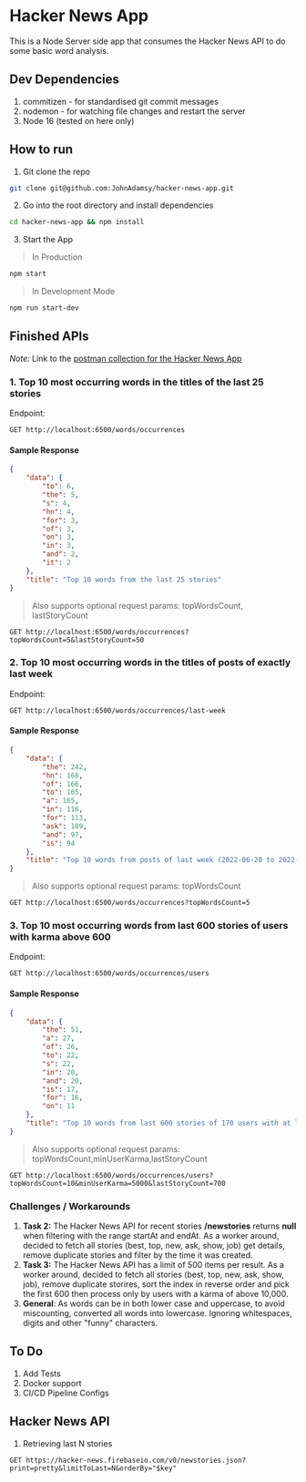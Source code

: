 # Hacker News App
This is a Node Server side app that consumes the Hacker News API to do some basic word analysis.

## Dev Dependencies
1. commitizen - for standardised git commit messages
2. nodemon - for watching file changes and restart the server
3. Node 16 (tested on here only)

## How to run
1. Git clone the repo
```bash
git clone git@github.com:JohnAdamsy/hacker-news-app.git
```

2. Go into the root directory and install dependencies
```bash
cd hacker-news-app && npm install
```

3. Start the App
> In Production
```bash
npm start
```
> In Development Mode
```bash
npm run start-dev
```

## Finished APIs
*Note:* Link to the [postman collection for the Hacker News App](postman_collection.json)
### 1. Top 10 most occurring words in the titles of the last 25 stories
Endpoint:
```
GET http://localhost:6500/words/occurrences
```
#### Sample Response
```json
{
    "data": {
        "to": 6,
        "the": 5,
        "s": 4,
        "hn": 4,
        "for": 3,
        "of": 3,
        "on": 3,
        "in": 3,
        "and": 2,
        "it": 2
    },
    "title": "Top 10 words from the last 25 stories"
}
```

> Also supports optional request params: topWordsCount, lastStoryCount
```
GET http://localhost:6500/words/occurrences?topWordsCount=5&lastStoryCount=50
```

### 2. Top 10 most occurring words in the titles of posts of exactly last week
Endpoint:
```
GET http://localhost:6500/words/occurrences/last-week
```
#### Sample Response
```json
{
    "data": {
        "the": 242,
        "hn": 168,
        "of": 166,
        "to": 165,
        "a": 165,
        "in": 116,
        "for": 113,
        "ask": 109,
        "and": 97,
        "is": 94
    },
    "title": "Top 10 words from posts of last week (2022-06-20 to 2022-06-26)"
}
```

> Also supports optional request params: topWordsCount
```
GET http://localhost:6500/words/occurrences?topWordsCount=5
```

### 3. Top 10 most occurring words from last 600 stories of users with karma above 600
Endpoint:
```
GET http://localhost:6500/words/occurrences/users
```
#### Sample Response
```json
{
    "data": {
        "the": 51,
        "a": 27,
        "of": 26,
        "to": 22,
        "s": 22,
        "in": 20,
        "and": 20,
        "is": 17,
        "for": 16,
        "on": 11
    },
    "title": "Top 10 words from last 600 stories of 170 users with at least 10000 karma"
}
```

> Also supports optional request params: topWordsCount,minUserKarma,lastStoryCount
```
GET http://localhost:6500/words/occurrences/users?topWordsCount=10&minUserKarma=5000&lastStoryCount=700
```


### Challenges / Workarounds
1. **Task 2:** The Hacker News API for recent stories **/newstories** returns **null** when filtering with the range startAt and endAt. As a worker around, decided to fetch all stories (best, top, new, ask, show, job) get details, remove duplicate stories and filter by the time it was created. 
2. **Task 3:** The Hacker News API has a limit of 500 items per result. As a worker around, decided to fetch all stories (best, top, new, ask, show, job), remove duplicate storires,  sort the index in reverse order and pick the first 600 then process only by users with a karma of above 10,000.
3. **General**: As words can be in both lower case and uppercase, to avoid miscounting, converted all words into lowercase. Ignoring whitespaces, digits and other "funny" characters.

## To Do
1. Add Tests
2. Docker support
3. CI/CD Pipeline Configs

## Hacker News API
1. Retrieving last N stories 
```code
GET https://hacker-news.firebaseio.com/v0/newstories.json?print=pretty&limitToLast=N&orderBy="$key"
```
